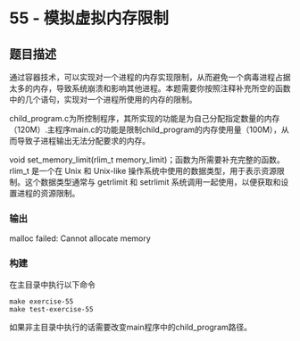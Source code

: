 # 55 - 模拟虚拟内存限制

##  题目描述

通过容器技术，可以实现对一个进程的内存实现限制，从而避免一个病毒进程占据太多的内存，导致系统崩溃和影响其他进程。本题需要你按照注释补充所空的函数中的几个语句，实现对一个进程所使用的内存的限制。

child_program.c为所控制程序，其所实现的功能是为自己分配指定数量的内存（120M）.主程序main.c的功能是限制child_program的内存使用量（100M），从而导致子进程输出无法分配要求的内存。

void set_memory_limit(rlim_t memory_limit)；函数为所需要补充完整的函数。rlim_t 是一个在 Unix 和 Unix-like 操作系统中使用的数据类型，用于表示资源限制。这个数据类型通常与 getrlimit 和 setrlimit 系统调用一起使用，以便获取和设置进程的资源限制。

### 输出

malloc failed: Cannot allocate memory

### 构建
在主目录中执行以下命令

``` shell
make exercise-55
make test-exercise-55
```

如果非主目录中执行的话需要改变main程序中的child_program路径。

